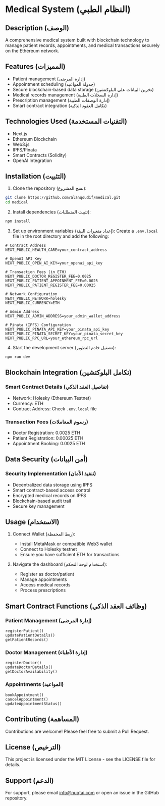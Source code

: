 # Medical System (النظام الطبي)

## Description (الوصف)
A comprehensive medical system built with blockchain technology to manage patient records, appointments, and medical transactions securely on the Ethereum network.

## Features (المميزات)
- Patient management (إدارة المرضى)
- Appointment scheduling (جدولة المواعيد)
- Secure blockchain-based data storage (تخزين البيانات على البلوكتشين)
- Medical records management (إدارة السجلات الطبية)
- Prescription management (إدارة الوصفات الطبية)
- Smart contract integration (تكامل العقود الذكية)

## Technologies Used (التقنيات المستخدمة)
- Next.js
- Ethereum Blockchain
- Web3.js
- IPFS/Pinata
- Smart Contracts (Solidity)
- OpenAI Integration

## Installation (التثبيت)

1. Clone the repository (نسخ المشروع):
```bash
git clone https://github.com/alanqoudif/medical.git
cd medical
```

2. Install dependencies (تثبيت المتطلبات):
```bash
npm install
```

3. Set up environment variables (إعداد متغيرات البيئة):
Create a `.env.local` file in the root directory and add the following:
```env
# Contract Address
NEXT_PUBLIC_HEALTH_CARE=your_contract_address

# OpenAI API Key
NEXT_PUBLIC_OPEN_AI_KEY=your_openai_api_key

# Transaction Fees (in ETH)
NEXT_PUBLIC_DOCTOR_REGISTER_FEE=0.0025
NEXT_PUBLIC_PATIENT_APPOINMENT_FEE=0.0025
NEXT_PUBLIC_PATIENT_REGISTER_FEE=0.00025

# Network Configuration
NEXT_PUBLIC_NETWORK=holesky
NEXT_PUBLIC_CURRENCY=ETH

# Admin Address
NEXT_PUBLIC_ADMIN_ADDRESS=your_admin_wallet_address

# Pinata (IPFS) Configuration
NEXT_PUBLIC_PINATA_API_KEY=your_pinata_api_key
NEXT_PUBLIC_PINATA_SECRET_KEY=your_pinata_secret_key
NEXT_PUBLIC_RPC_URL=your_ethereum_rpc_url
```

4. Start the development server (تشغيل خادم التطوير):
```bash
npm run dev
```

## Blockchain Integration (تكامل البلوكتشين)

### Smart Contract Details (تفاصيل العقد الذكي)
- Network: Holesky (Ethereum Testnet)
- Currency: ETH
- Contract Address: Check `.env.local` file

### Transaction Fees (رسوم المعاملات)
- Doctor Registration: 0.0025 ETH
- Patient Registration: 0.00025 ETH
- Appointment Booking: 0.0025 ETH

## Data Security (أمن البيانات)

### Security Implementation (تنفيذ الأمان)
- Decentralized data storage using IPFS
- Smart contract-based access control
- Encrypted medical records on IPFS
- Blockchain-based audit trail
- Secure key management

## Usage (الاستخدام)

1. Connect Wallet (ربط المحفظة):
   - Install MetaMask or compatible Web3 wallet
   - Connect to Holesky testnet
   - Ensure you have sufficient ETH for transactions

2. Navigate the dashboard (استخدام لوحة التحكم):
   - Register as doctor/patient
   - Manage appointments
   - Access medical records
   - Process prescriptions

## Smart Contract Functions (وظائف العقد الذكي)

### Patient Management (إدارة المرضى)
```solidity
registerPatient()
updatePatientDetails()
getPatientRecords()
```

### Doctor Management (إدارة الأطباء)
```solidity
registerDoctor()
updateDoctorDetails()
getDoctorAvailability()
```

### Appointments (المواعيد)
```solidity
bookAppointment()
cancelAppointment()
updateAppointmentStatus()
```

## Contributing (المساهمة)
Contributions are welcome! Please feel free to submit a Pull Request.

## License (الترخيص)
This project is licensed under the MIT License - see the LICENSE file for details.

## Support (الدعم)
For support, please email info@nuqtai.com or open an issue in the GitHub repository.
